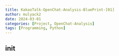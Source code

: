 ```yaml
---
title: KakaoTalk-OpenChat-Analysis-BluePrint-[01]
author: mulyack2
date: 2024-03-01
categories: [Project, OpenChat-Analysis]
tags: [Programming, Python]
---
```


## init

